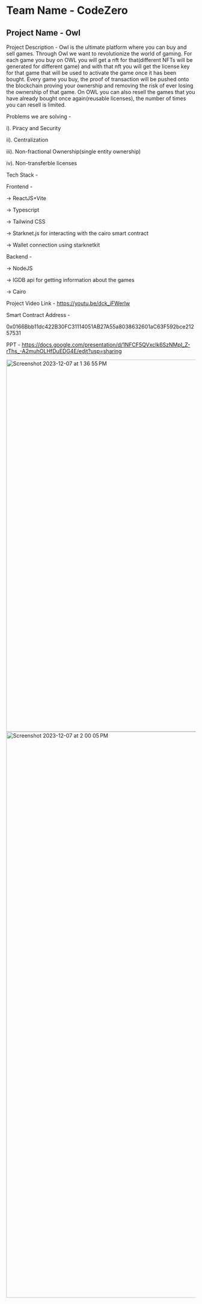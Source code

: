<h1>Team Name - CodeZero</h1>

<h2>Project Name - Owl</h2>

Project Description - 
Owl is the ultimate platform where you can buy and sell games. Through Owl we want to revolutionize the world of gaming. For each game you buy on OWL you will get a nft for that(different NFTs will be generated for different game) and with that nft you will get the license key for that game that will be used to activate the game once it has been bought. Every game you buy, the proof of transaction will be pushed onto the blockchain proving your ownership and removing the risk of ever losing the ownership of that game. On OWL you can also resell the games that you have already bought once again(reusable licenses), the number of times you can resell is limited. 

Problems we are solving -

i). Piracy and Security 

ii). Centralization

iii). Non-fractional Ownership(single entity ownership) 

iv). Non-transferble licenses


Tech Stack - 

Frontend - 

→ ReactJS+Vite

→ Typescript

→ Tailwind CSS

→ Starknet.js for interacting with the cairo smart contract 

→ Wallet connection using starknetkit


Backend - 

→ NodeJS

→ IGDB api for getting information about the games

→ Cairo

Project Video Link - https://youtu.be/dck_iFWerlw

Smart Contract Address - 

0x0166Bbb11dc422B30FC31114051AB27A55a8038632601aC63F592bce21257531 

PPT - https://docs.google.com/presentation/d/1NFCF5QVxclk6SzNMpI_Z-rThs_-A2muhOLHfDuEDG4E/edit?usp=sharing

<img width="988" alt="Screenshot 2023-12-07 at 1 36 55 PM" src="https://github.com/mrkc2303/starknetHH/assets/67221487/d66508cd-52ba-4283-9823-59de18026aab">
<img width="1503" alt="Screenshot 2023-12-07 at 2 00 05 PM" src="https://github.com/mrkc2303/starknetHH/assets/67221487/a78c38d0-baef-46e7-a116-f37542bef281">




